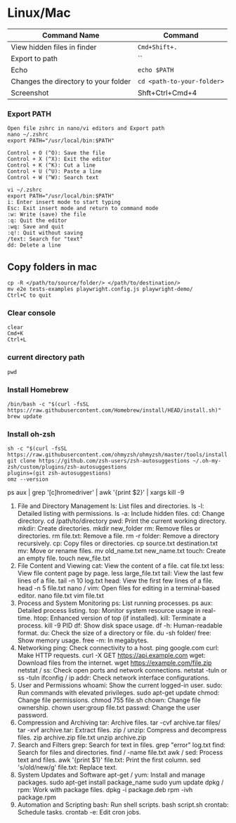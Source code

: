 # Linux/Mac
| Command Name                         | Command                    |
|--------------------------------------|----------------------------|
| View hidden files in finder          | `Cmd+Shift+.`              |
| Export to path                       | ``                         |
| Echo                                 | `echo $PATH`               |
| Changes the directory to your folder | `cd <path-to-your-folder>` |
|Screenshot| Shft+Ctrl+Cmd+4|


### Export PATH
    Open file zshrc in nano/vi editors and Export path
    nano ~/.zshrc
    export PATH="/usr/local/bin:$PATH"

    Control + O (^O): Save the file
    Control + X (^X): Exit the editor
    Control + K (^K): Cut a line
    Control + U (^U): Paste a line
    Control + W (^W): Search text

    vi ~/.zshrc
    export PATH="/usr/local/bin:$PATH"
    i: Enter insert mode to start typing
    Esc: Exit insert mode and return to command mode
    :w: Write (save) the file
    :q: Quit the editor
    :wq: Save and quit
    :q!: Quit without saving
    /text: Search for "text"
    dd: Delete a line

## Copy folders in mac
    cp -R </path/to/source/folder/> </path/to/destination/>
    mv e2e tests-examples playwright.config.js playwright-demo/
    Ctrl+C to quit

### Clear console
    clear
    Cmd+K
    Ctrl+L
### current directory path
    pwd

### Install Homebrew
    /bin/bash -c "$(curl -fsSL https://raw.githubusercontent.com/Homebrew/install/HEAD/install.sh)"
    brew update
### Install oh-zsh
    sh -c "$(curl -fsSL https://raw.githubusercontent.com/ohmyzsh/ohmyzsh/master/tools/install.sh)"
    git clone https://github.com/zsh-users/zsh-autosuggestions ~/.oh-my-zsh/custom/plugins/zsh-autosuggestions
    plugins=(git zsh-autosuggestions)
    omz --version

ps aux | grep '[c]hromedriver' | awk '{print $2}' | xargs kill -9

1. File and Directory Management
   ls: List files and directories.
   ls -l: Detailed listing with permissions.
   ls -a: Include hidden files.
   cd: Change directory.
   cd /path/to/directory
   pwd: Print the current working directory.
   mkdir: Create directories.
   mkdir new_folder
   rm: Remove files or directories.
   rm file.txt: Remove a file.
   rm -r folder: Remove a directory recursively.
   cp: Copy files or directories.
   cp source.txt destination.txt
   mv: Move or rename files.
   mv old_name.txt new_name.txt
   touch: Create an empty file.
   touch new_file.txt
2. File Content and Viewing
   cat: View the content of a file.
   cat file.txt
   less: View file content page by page.
   less large_file.txt
   tail: View the last few lines of a file.
   tail -n 10 log.txt
   head: View the first few lines of a file.
   head -n 5 file.txt
   nano / vim: Open files for editing in a terminal-based editor.
   nano file.txt
   vim file.txt
3. Process and System Monitoring
   ps: List running processes.
   ps aux: Detailed process listing.
   top: Monitor system resource usage in real-time.
   htop: Enhanced version of top (if installed).
   kill: Terminate a process.
   kill -9 PID
   df: Show disk space usage.
   df -h: Human-readable format.
   du: Check the size of a directory or file.
   du -sh folder/
   free: Show memory usage.
   free -m: In megabytes.
4. Networking
   ping: Check connectivity to a host.
   ping google.com
   curl: Make HTTP requests.
   curl -X GET https://api.example.com
   wget: Download files from the internet.
   wget https://example.com/file.zip
   netstat / ss: Check open ports and network connections.
   netstat -tuln or ss -tuln
   ifconfig / ip addr: Check network interface configurations.
5. User and Permissions
   whoami: Show the current logged-in user.
   sudo: Run commands with elevated privileges.
   sudo apt-get update
   chmod: Change file permissions.
   chmod 755 file.sh
   chown: Change file ownership.
   chown user:group file.txt
   passwd: Change the user password.
6. Compression and Archiving
   tar: Archive files.
   tar -cvf archive.tar files/
   tar -xvf archive.tar: Extract files.
   zip / unzip: Compress and decompress files.
   zip archive.zip file.txt
   unzip archive.zip
7. Search and Filters
   grep: Search for text in files.
   grep "error" log.txt
   find: Search for files and directories.
   find / -name file.txt
   awk / sed: Process text and files.
   awk '{print $1}' file.txt: Print the first column.
   sed 's/old/new/g' file.txt: Replace text.
8. System Updates and Software
   apt-get / yum: Install and manage packages.
   sudo apt-get install package_name
   sudo yum update
   dpkg / rpm: Work with package files.
   dpkg -i package.deb
   rpm -ivh package.rpm
9. Automation and Scripting
   bash: Run shell scripts.
   bash script.sh
   crontab: Schedule tasks.
   crontab -e: Edit cron jobs.

